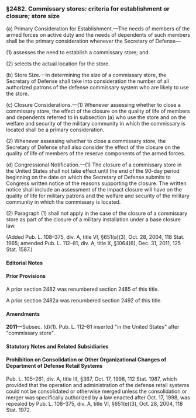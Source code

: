 ### §2482. Commissary stores: criteria for establishment or closure; store size ###

(a) Primary Consideration for Establishment.—The needs of members of the armed forces on active duty and the needs of dependents of such members shall be the primary consideration whenever the Secretary of Defense—

(1) assesses the need to establish a commissary store; and

(2) selects the actual location for the store.

(b) Store Size.—In determining the size of a commissary store, the Secretary of Defense shall take into consideration the number of all authorized patrons of the defense commissary system who are likely to use the store.

(c) Closure Considerations.—(1) Whenever assessing whether to close a commissary store, the effect of the closure on the quality of life of members and dependents referred to in subsection (a) who use the store and on the welfare and security of the military community in which the commissary is located shall be a primary consideration.

(2) Whenever assessing whether to close a commissary store, the Secretary of Defense shall also consider the effect of the closure on the quality of life of members of the reserve components of the armed forces.

(d) Congressional Notification.—(1) The closure of a commissary store in the United States shall not take effect until the end of the 90-day period beginning on the date on which the Secretary of Defense submits to Congress written notice of the reasons supporting the closure. The written notice shall include an assessment of the impact closure will have on the quality of life for military patrons and the welfare and security of the military community in which the commissary is located.

(2) Paragraph (1) shall not apply in the case of the closure of a commissary store as part of the closure of a military installation under a base closure law.

(Added Pub. L. 108–375, div. A, title VI, §651(a)(3), Oct. 28, 2004, 118 Stat. 1965; amended Pub. L. 112–81, div. A, title X, §1064(6), Dec. 31, 2011, 125 Stat. 1587.)

#### **Editorial Notes** ####

#### Prior Provisions ####

A prior section 2482 was renumbered section 2485 of this title.

A prior section 2482a was renumbered section 2492 of this title.

#### Amendments ####

**2011**—Subsec. (d)(1). Pub. L. 112–81 inserted "in the United States" after "commissary store".

#### **Statutory Notes and Related Subsidiaries** ####

#### Prohibition on Consolidation or Other Organizational Changes of Department of Defense Retail Systems ####

Pub. L. 105–261, div. A, title III, §367, Oct. 17, 1998, 112 Stat. 1987, which provided that the operation and administration of the defense retail systems could not be consolidated or otherwise merged unless the consolidation or merger was specifically authorized by a law enacted after Oct. 17, 1998, was repealed by Pub. L. 108–375, div. A, title VI, §651(e)(3), Oct. 28, 2004, 118 Stat. 1972.